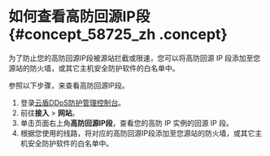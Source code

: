 # 如何查看高防回源IP段 {#concept_58725_zh .concept}

为了防止您的高防回源IP段被源站拦截或限速，您可以将高防回源 IP 段添加至您源站的防火墙，或其它主机安全防护软件的白名单中。

参照以下步骤，来查看高防回源IP段。

1.  登录[云盾DDoS防护管理控制台](https://yundun.console.aliyun.com/?p=ddospro)。
2.  前往**接入** \> **网站**。
3.  单击页面右上角**高防回源IP段**，查看您的高防 IP 实例的回源 IP 段。
4.  根据您使用的线路，将对应的高防回源IP段添加至您源站的防火墙，或其它主机安全防护软件的白名单中。

